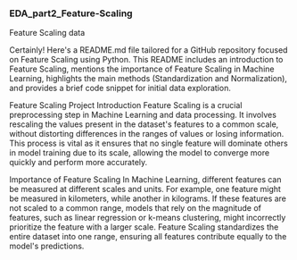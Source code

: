 ### EDA_part2_Feature-Scaling
Feature Scaling data

Certainly! Here's a README.md file tailored for a GitHub repository focused on Feature Scaling using Python. This README includes an introduction to Feature Scaling, mentions the importance of Feature Scaling in Machine Learning, highlights the main methods (Standardization and Normalization), and provides a brief code snippet for initial data exploration.

Feature Scaling Project
Introduction
Feature Scaling is a crucial preprocessing step in Machine Learning and data processing. It involves rescaling the values present in the dataset's features to a common scale, without distorting differences in the ranges of values or losing information. This process is vital as it ensures that no single feature will dominate others in model training due to its scale, allowing the model to converge more quickly and perform more accurately.

Importance of Feature Scaling
In Machine Learning, different features can be measured at different scales and units. For example, one feature might be measured in kilometers, while another in kilograms. If these features are not scaled to a common range, models that rely on the magnitude of features, such as linear regression or k-means clustering, might incorrectly prioritize the feature with a larger scale. Feature Scaling standardizes the entire dataset into one range, ensuring all features contribute equally to the model's predictions.
